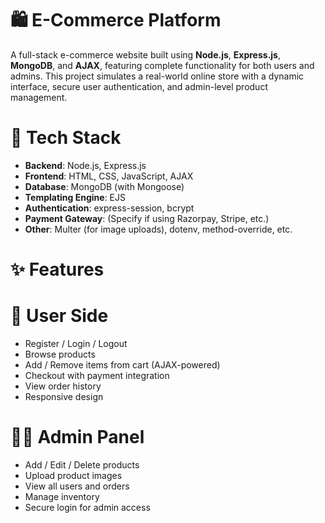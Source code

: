 # 🛍️ E-Commerce Platform

A full-stack e-commerce website built using **Node.js**, **Express.js**, **MongoDB**, and **AJAX**, featuring complete functionality for both users and admins. This project simulates a real-world online store with a dynamic interface, secure user authentication, and admin-level product management.

# 🔧 Tech Stack

- **Backend**: Node.js, Express.js
- **Frontend**: HTML, CSS, JavaScript, AJAX
- **Database**: MongoDB (with Mongoose)
- **Templating Engine**: EJS
- **Authentication**: express-session, bcrypt
- **Payment Gateway**: (Specify if using Razorpay, Stripe, etc.)
- **Other**: Multer (for image uploads), dotenv, method-override, etc.


# ✨ Features

# 👤 User Side
- Register / Login / Logout
- Browse products
- Add / Remove items from cart (AJAX-powered)
- Checkout with payment integration
- View order history
- Responsive design

# 🧑‍💼 Admin Panel
- Add / Edit / Delete products
- Upload product images
- View all users and orders
- Manage inventory
- Secure login for admin access
